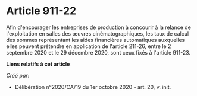 # Article 911-22

Afin d'encourager les entreprises de production à concourir à la relance de l'exploitation en salles des œuvres
cinématographiques, les taux de calcul des sommes représentant les aides financières automatiques auxquelles elles peuvent
prétendre en application de l'article 211-26, entre le 2 septembre 2020 et le 29 décembre 2020, sont ceux fixés à l'article
911-23.

**Liens relatifs à cet article**

_Créé par_:

  - Délibération n°2020/CA/19 du 1er octobre 2020 - art. 20, v. init.
